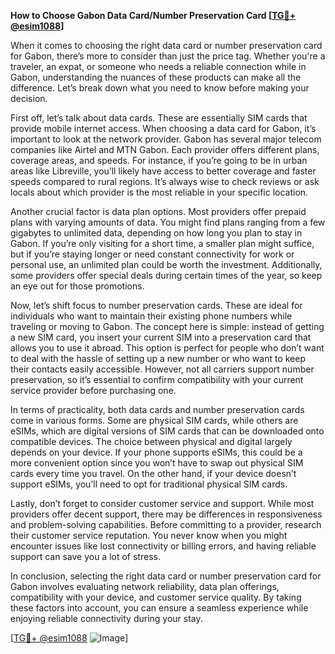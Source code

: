 **How to Choose Gabon Data Card/Number Preservation Card [[TG💪+ @esim1088](https://t.me/s/esim1088)]**

When it comes to choosing the right data card or number preservation card for Gabon, there’s more to consider than just the price tag. Whether you're a traveler, an expat, or someone who needs a reliable connection while in Gabon, understanding the nuances of these products can make all the difference. Let’s break down what you need to know before making your decision.

First off, let’s talk about data cards. These are essentially SIM cards that provide mobile internet access. When choosing a data card for Gabon, it’s important to look at the network provider. Gabon has several major telecom companies like Airtel and MTN Gabon. Each provider offers different plans, coverage areas, and speeds. For instance, if you’re going to be in urban areas like Libreville, you’ll likely have access to better coverage and faster speeds compared to rural regions. It’s always wise to check reviews or ask locals about which provider is the most reliable in your specific location.

Another crucial factor is data plan options. Most providers offer prepaid plans with varying amounts of data. You might find plans ranging from a few gigabytes to unlimited data, depending on how long you plan to stay in Gabon. If you’re only visiting for a short time, a smaller plan might suffice, but if you’re staying longer or need constant connectivity for work or personal use, an unlimited plan could be worth the investment. Additionally, some providers offer special deals during certain times of the year, so keep an eye out for those promotions.

Now, let’s shift focus to number preservation cards. These are ideal for individuals who want to maintain their existing phone numbers while traveling or moving to Gabon. The concept here is simple: instead of getting a new SIM card, you insert your current SIM into a preservation card that allows you to use it abroad. This option is perfect for people who don’t want to deal with the hassle of setting up a new number or who want to keep their contacts easily accessible. However, not all carriers support number preservation, so it’s essential to confirm compatibility with your current service provider before purchasing one.

In terms of practicality, both data cards and number preservation cards come in various forms. Some are physical SIM cards, while others are eSIMs, which are digital versions of SIM cards that can be downloaded onto compatible devices. The choice between physical and digital largely depends on your device. If your phone supports eSIMs, this could be a more convenient option since you won’t have to swap out physical SIM cards every time you travel. On the other hand, if your device doesn’t support eSIMs, you’ll need to opt for traditional physical SIM cards.

Lastly, don’t forget to consider customer service and support. While most providers offer decent support, there may be differences in responsiveness and problem-solving capabilities. Before committing to a provider, research their customer service reputation. You never know when you might encounter issues like lost connectivity or billing errors, and having reliable support can save you a lot of stress.

In conclusion, selecting the right data card or number preservation card for Gabon involves evaluating network reliability, data plan offerings, compatibility with your device, and customer service quality. By taking these factors into account, you can ensure a seamless experience while enjoying reliable connectivity during your stay. 

[[TG💪+ @esim1088](https://t.me/s/esim1088) ![Image](https://i.postimg.cc/Y0z9fWf4/image.png)]